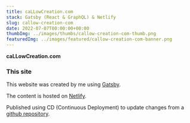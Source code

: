 ```yaml
---
title: caLLowCreation.com
stack: Gatsby (React & GraphQL) & Netlify
slug: callow-creation-com
date: 2022-07-07T00:00:00+00:00
thumbImg: ../images/thumbs/callow-creation-com-thumb.png
featuredImg: ../images/featured/callow-creation-com-banner.png
---
```


**caLLowCreation.com**
### This site

This website was created by me using [Gatsby](https://www.gatsbyjs.com/).

The content is hosted on [Netlify](https://www.netlify.com/).

Published using CD (Continuous Deployment) to update changes from a [github repository](https://github.com/callowcreation/callowcreation-portfolio).